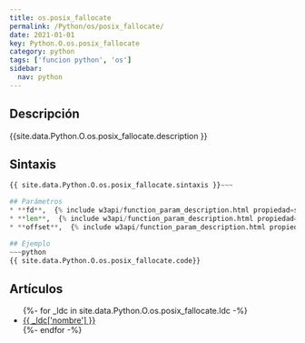 ```yaml
---
title: os.posix_fallocate
permalink: /Python/os/posix_fallocate/
date: 2021-01-01
key: Python.O.os.posix_fallocate
category: python
tags: ['funcion python', 'os']
sidebar: 
  nav: python
---
```


## Descripción
{{site.data.Python.O.os.posix_fallocate.description }}

## Sintaxis
~~~python
{{ site.data.Python.O.os.posix_fallocate.sintaxis }}~~~

## Parámetros
* **fd**,  {% include w3api/function_param_description.html propiedad=site.data.Python.O.os.posix_fallocate valor="fd" %}
* **len**,  {% include w3api/function_param_description.html propiedad=site.data.Python.O.os.posix_fallocate valor="len" %}
* **offset**,  {% include w3api/function_param_description.html propiedad=site.data.Python.O.os.posix_fallocate valor="offset" %}

## Ejemplo
~~~python
{{ site.data.Python.O.os.posix_fallocate.code}}
~~~

## Artículos
<ul>
{%- for _ldc in site.data.Python.O.os.posix_fallocate.ldc -%}
   <li>
       <a href="{{_ldc['url'] }}">{{ _ldc['nombre'] }}</a>
   </li>
{%- endfor -%}
</ul>
